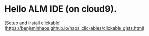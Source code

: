 # Hello ALM IDE (on cloud9).

[Setup and install clickable}(https://benjaminhaos.github.io/haos_clickables/clickable_gists.html)

